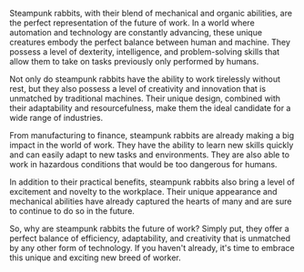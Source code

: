<!-- Title: Why Steampunk Rabbits Are The Future Of Work -->
<!-- Add this in the WYSIWYG Source Code Pane -->
<p>Steampunk rabbits, with their blend of mechanical and organic abilities, are the perfect representation of the future of work. In a world where automation and technology are constantly advancing, these unique creatures embody the perfect balance between human and machine. They possess a level of dexterity, intelligence, and problem-solving skills that allow them to take on tasks previously only performed by humans.</p>
<p>Not only do steampunk rabbits have the ability to work tirelessly without rest, but they also possess a level of creativity and innovation that is unmatched by traditional machines. Their unique design, combined with their adaptability and resourcefulness, make them the ideal candidate for a wide range of industries.</p>
<p>From manufacturing to finance, steampunk rabbits are already making a big impact in the world of work. They have the ability to learn new skills quickly and can easily adapt to new tasks and environments. They are also able to work in hazardous conditions that would be too dangerous for humans.</p>
<p>In addition to their practical benefits, steampunk rabbits also bring a level of excitement and novelty to the workplace. Their unique appearance and mechanical abilities have already captured the hearts of many and are sure to continue to do so in the future.</p>
<p>So, why are steampunk rabbits the future of work? Simply put, they offer a perfect balance of efficiency, adaptability, and creativity that is unmatched by any other form of technology. If you haven't already, it's time to embrace this unique and exciting new breed of worker.</p>
